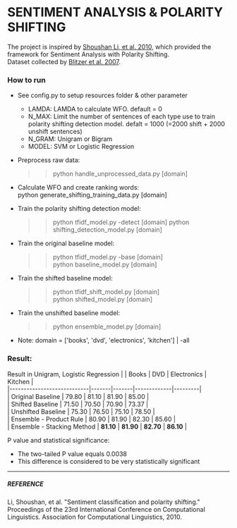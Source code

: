 # SENTIMENT ANALYSIS & POLARITY SHIFTING
The project is inspired by [Shoushan Li, et al. 2010](http://dl.acm.org/citation.cfm?id=1873853), which provided the framework for Sentiment Analysis with Polarity Shifting.  
Dataset collected by [Blitzer et al. 2007](http://www.seas.upenn.edu/~mdredze/datasets/sentiment/).  
  

### How to run

* See config.py to setup resources folder & other parameter  
	- LAMDA: LAMDA to calculate WFO. default = 0
	- N_MAX: Limit the number of sentences of each type use to train polarity shifting detection model. defalt = 1000 (=2000 shift + 2000 unshift sentences)
	- N_GRAM: Unigram or Bigram
	- MODEL: SVM or Logistic Regression
  
* Preprocess raw data:   
	>>python handle_unprocessed_data.py [domain]  
  
* Calculate WFO and create ranking words:  
	python generate_shifting_training_data.py [domain]  
  
* Train the polarity shifting detection model:  
	>>python tfidf_model.py -detect [domain]
	python shifting_detection_model.py [domain]  
  
* Train the original baseline model:
	>>python tfidf_model.py -base [domain]  
 	python baseline_model.py [domain]    
  
* Train the shifted baseline model:  
	>>python tfidf_shift_model.py [domain]  
	python shifted_model.py [domain]  

* Train the unshifted baseline model:  
	>>python ensemble_model.py [domain]  

* Note: domain = ['books', 'dvd', 'electronics', 'kitchen']  | -all

### Result:
Result in Unigram, Logistic Regression
|                            | Books | DVD   | Electronics | Kitchen |  
|----------------------------|-------|-------|-------------|---------|  
| Original Baseline          | 79.80 | 81.10 | 81.90       | 85.00   |  
| Shifted Baseline           | 71.50 | 70.50 | 70.90       | 73.37   |  
| Unshifted Baseline         | 75.30 | 76.50 | 75.10       | 78.50   |  
| Ensemble - Product Rule    | 80.90 | 81.90 | 82.30       | 85.60   |  
| Ensemble - Stacking Method | **81.10** | **81.90** | **82.70**       | **86.10**   |  
  
P value and statistical significance:  
* The two-tailed P value equals 0.0038  
* This difference is considered to be very statistically significant  

-------
##### REFERENCE
Li, Shoushan, et al. "Sentiment classification and polarity shifting." Proceedings of the 23rd International Conference on Computational Linguistics. Association for Computational Linguistics, 2010.
